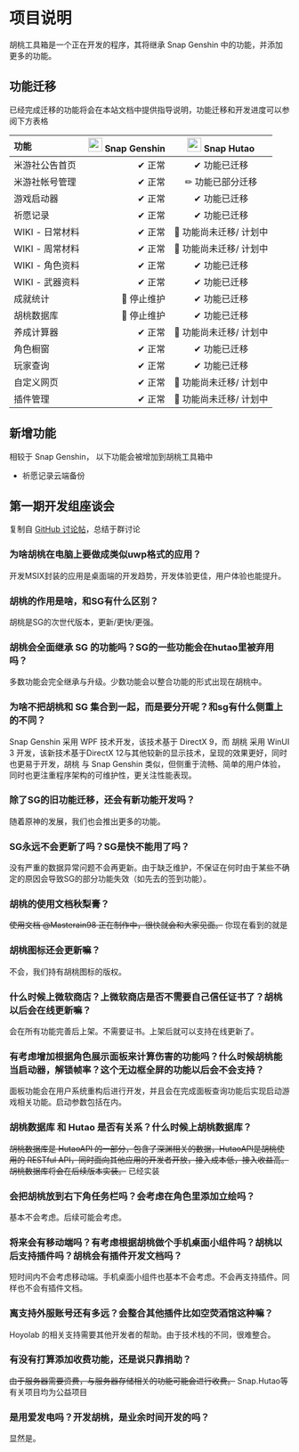 # 项目说明

胡桃工具箱是一个正在开发的程序，其将继承 Snap Genshin 中的功能，并添加更多的功能。

## 功能迁移

已经完成迁移的功能将会在本站文档中提供指导说明，功能迁移和开发进度可以参阅下方表格

| 功能          | <img src="https://www.snapgenshin.com/logo/SGLogo.png" width="25" height="25"> Snap Genshin | <img src="https://d.hut.ao/d/images/HeroImageLogo.png" width="25" height="25"> Snap Hutao |
|:------------|--------------------------------------------------------------------------------------------:|:-----------------------------------------------------------------------------------------:|
| 米游社公告首页     |                                                                                        ✔ 正常 |                                          ✔ 功能已迁移                                          |
| 米游社帐号管理     |                                                                                        ✔ 正常 |                                         ✏ 功能已部分迁移                                         |
| 游戏启动器       |                                                                                        ✔ 正常 |                                          ✔ 功能已迁移                                          |
| 祈愿记录        |                                                                                        ✔ 正常 |                                          ✔ 功能已迁移                                          |
| WIKI - 日常材料 |                                                                                        ✔ 正常 |                                      🚫 功能尚未迁移/ 计划中                                       |
| WIKI - 周常材料 |                                                                                        ✔ 正常 |                                      🚫 功能尚未迁移/ 计划中                                       |
| WIKI - 角色资料 |                                                                                        ✔ 正常 |                                          ✔ 功能已迁移                                          |
| WIKI - 武器资料 |                                                                                        ✔ 正常 |                                          ✔ 功能已迁移                                      |
| 成就统计        |                                                                                     🚫 停止维护 |                                          ✔ 功能已迁移                                          |
| 胡桃数据库       |                                                                                     🚫 停止维护 |                                          ✔ 功能已迁移                                          |
| 养成计算器       |                                                                                        ✔ 正常 |                                      🚫 功能尚未迁移/ 计划中                                       |
| 角色橱窗        |                                                                                        ✔ 正常 |                                          ✔ 功能已迁移                                          |
| 玩家查询        |                                                                                        ✔ 正常 |                                          ✔ 功能已迁移                                          |
| 自定义网页       |                                                                                        ✔ 正常 |                                      🚫 功能尚未迁移/ 计划中                                       |
| 插件管理        |                                                                                        ✔ 正常 |                                      🚫 功能尚未迁移/ 计划中                                       |

## 新增功能

相较于 Snap Genshin， 以下功能会被增加到胡桃工具箱中
- 祈愿记录云端备份

## 第一期开发组座谈会
复制自 [GitHub 讨论帖](https://github.com/DGP-Studio/Snap.Hutao/discussions/46)，总结于群讨论

### 为啥胡桃在电脑上要做成类似uwp格式的应用？
开发MSIX封装的应用是桌面端的开发趋势，开发体验更佳，用户体验也能提升。

### 胡桃的作用是啥，和SG有什么区别？
胡桃是SG的次世代版本，更新/更快/更强。

### 胡桃会全面继承 SG 的功能吗？SG的一些功能会在hutao里被弃用吗？
多数功能会完全继承与升级。少数功能会以整合功能的形式出现在胡桃中。

### 为啥不把胡桃和 SG 集合到一起，而是要分开呢？和sg有什么侧重上的不同？
Snap Genshin 采用 WPF 技术开发，该技术基于 DirectX 9，而 胡桃 采用 WinUI 3 开发，该新技术基于DirectX 12与其他较新的显示技术，呈现的效果更好，同时也更易于开发，胡桃 与 Snap Genshin 类似，但侧重于流畅、简单的用户体验，同时也更注重程序架构的可维护性，更关注性能表现。

### 除了SG的旧功能迁移，还会有新功能开发吗？
随着原神的发展，我们也会推出更多的功能。

### SG永远不会更新了吗？SG是快不能用了吗？
没有严重的数据异常问题不会再更新。由于缺乏维护，不保证在何时由于某些不确定的原因会导致SG的部分功能失效（如先去的签到功能）。

### 胡桃的使用文档秋梨膏？
~~使用文档 @Masterain98 正在制作中，很快就会和大家见面。~~ 你现在看到的就是

### 胡桃图标还会更新嘛？
不会，我们持有胡桃图标的版权。

### 什么时候上微软商店？上微软商店是否不需要自己信任证书了？胡桃以后会在线更新嘛？
会在所有功能完善后上架。不需要证书。上架后就可以支持在线更新了。

### 有考虑增加根据角色展示面板来计算伤害的功能吗？什么时候胡桃能当启动器，解锁帧率？这个无边框全屏的功能以后会不会支持？
面板功能会在用户系统重构后进行开发，并且会在完成面板查询功能后实现启动游戏相关功能。启动参数包括在内。

### 胡桃数据库 和 Hutao 是否有关系？什么时候上胡桃数据库？
~~胡桃数据库是 HutaoAPI 的一部分，包含了深渊相关的数据，HutaoAPI是胡桃使用的 RESTful API，同时面向其他应用的开发者开放，接入成本低，接入收益高。胡桃数据库将会在后续版本实装。~~ 已经实装

### 会把胡桃放到右下角任务栏吗？会考虑在角色里添加立绘吗？
基本不会考虑。后续可能会考虑。

### 将来会有移动端吗？有考虑根据胡桃做个手机桌面小组件吗？胡桃以后支持插件吗？胡桃会有插件开发文档吗？
短时间内不会考虑移动端。手机桌面小组件也基本不会考虑。不会再支持插件。同样也不会有插件文档。

### 离支持外服账号还有多远？会整合其他插件比如空荧酒馆这种嘛？
Hoyolab 的相关支持需要其他开发者的帮助。由于技术栈的不同，很难整合。

### 有没有打算添加收费功能，还是说只靠捐助？
~~由于服务器需要资费，与服务器存储相关的功能可能会进行收费。~~ Snap.Hutao等有关项目均为公益项目

### 是用爱发电吗？开发胡桃，是业余时间开发的吗？
显然是。
